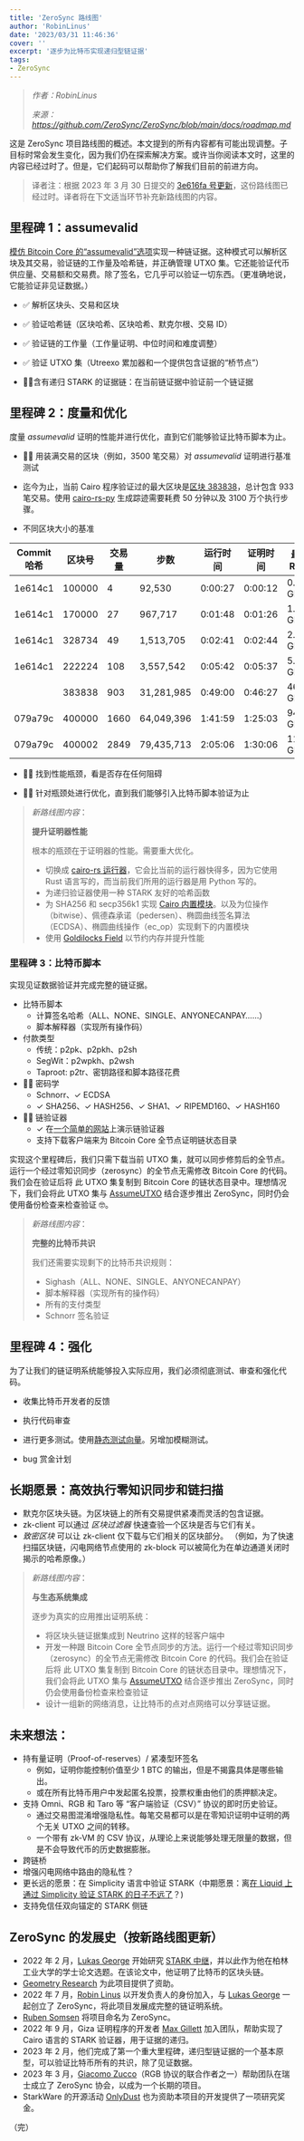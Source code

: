 ```yaml
---
title: 'ZeroSync 路线图'
author: 'RobinLinus'
date: '2023/03/31 11:46:36'
cover: ''
excerpt: '逐步为比特币实现递归型链证据'
tags:
- ZeroSync
---
```



> *作者：RobinLinus*
> 
> *来源：<https://github.com/ZeroSync/ZeroSync/blob/main/docs/roadmap.md>*



这是 ZeroSync 项目路线图的概述。本文提到的所有内容都有可能出现调整。子目标时常会发生变化，因为我们仍在探索解决方案。或许当你阅读本文时，这里的内容已经过时了。但是，它们起码可以帮助你了解我们目前的前进方向。

> 译者注：根据 2023 年 3 月 30 日提交的 [3e616fa 号更新](https://github.com/ZeroSync/ZeroSync/commit/3e616fa806bd5cdbcc1b6d2cb3018bf6a63f5035)，这份路线图已经过时。译者将在下文适当环节补充新路线图的内容。

## 里程碑 1：assumevalid

[模仿 Bitcoin Core 的“assumevalid”选项](https://bitcoincore.org/en/2017/03/08/release-0.14.0/#assumed-valid-blocks)实现一种链证据。这种模式可以解析区块及其交易，验证链的工作量及哈希链，并正确管理 UTXO 集。它还能验证代币供应量、交易额和交易费。除了签名，它几乎可以验证一切东西。（更准确地说，它能验证非见证数据。）

- ✅ 解析区块头、交易和区块

- ✅ 验证哈希链（区块哈希、区块哈希、默克尔根、交易 ID）

- ✅ 验证链的工作量（工作量证明、中位时间和难度调整）

- ✅ 验证 UTXO 集（Utreexo 累加器和一个提供包含证据的“桥节点”）

- 👷‍♂️含有递归 STARK 的证据链：在当前链证据中验证前一个链证据

## 里程碑 2：度量和优化

度量 *assumevalid* 证明的性能并进行优化，直到它们能够验证比特币脚本为止。

- 👷‍♂️ 用装满交易的区块（例如，3500 笔交易）对 *assumevalid* 证明进行基准测试

- 迄今为止，当前 Cairo 程序验证过的最大区块是[区块 383838](https://blockstream.info/block/00000000000000000e9b42248aa61593ccc4aa0a399b3cb6b50c650f45761c3a)，总计包含 933 笔交易。使用 [cairo-rs-py](https://github.com/lambdaclass/cairo-rs-py) 生成踪迹需要耗费 50 分钟以及 3100 万个执行步骤。

- 不同区块大小的基准

| Commit 哈希 | 区块号 | 交易量 | 步数       | 运行时间 | 证明时间 | 最大 RAM |
| ----------- | ------ | ------ | ---------- | -------- | -------- | -------- |
| 1e614c1     | 100000 | 4      | 92,530     | 0:00:27  | 0:00:12  | 0.69 GB  |
| 1e614c1     | 170000 | 27     | 967,717    | 0:01:48  | 0:01:26  | 1.99 GB  |
| 1e614c1     | 328734 | 49     | 1,513,705  | 0:02:41  | 0:02:44  | 2.85 GB  |
| 1e614c1     | 222224 | 108    | 3,557,542  | 0:05:42  | 0:05:37  | 5.82 GB  |
|             | 383838 | 903    | 31,281,985 | 0:49:00  | 0:46:27  | 46.32 GB |
| 079a79c     | 400000 | 1660   | 64,049,396 | 1:41:59  | 1:25:03  | 94.04 GB |
| 079a79c     | 400002 | 2849   | 79,435,713 | 2:05:06  | 1:30:06  | 118.5 GB |

- 👷‍♂️ 找到性能瓶颈，看是否存在任何阻碍

- 👷‍♂️ 针对瓶颈处进行优化，直到我们能够引入比特币脚本验证为止

> *新路线图内容*：
>
> **提升证明器性能**
>
> 根本的瓶颈在于证明器的性能。需要重大优化。
>
> - 切换成 [cairo-rs 运行器](https://github.com/lambdaclass/cairo-rs)，它会比当前的运行器快得多，因为它使用 Rust 语言写的，而当前我们所用的运行器是用 Python 写的。
> - 为递归验证器使用一种 STARK 友好的哈希函数
> - 为 SHA256 和 secp356k1 实现 [Cairo 内置模块](https://www.cairo-lang.org/docs/how_cairo_works/builtins.html)。以及为位操作（bitwise）、佩德森承诺（pedersen）、椭圆曲线签名算法（ECDSA）、椭圆曲线操作（ec_op）实现剩下的内置模块
> - 使用 [Goldilocks Field](https://github.com/ingonyama-zk/papers/blob/main/goldilocks_ntt_trick.pdf) 以节约内存并提升性能

### 里程碑 3：比特币脚本

实现见证数据验证并完成完整的链证据。

- 比特币脚本
  - 计算签名哈希（ALL、NONE、SINGLE、ANYONECANPAY……）
  - 脚本解释器（实现所有操作码）
- 付款类型
  - 传统：p2pk、p2pkh、p2sh
  - SegWit：p2wpkh、p2wsh
  - Taproot: p2tr、密钥路径和脚本路径花费
- 👷‍♂️ 密码学
  - Schnorr、✓ ECDSA
  - ✓ SHA256、✓ HASH256、✓ SHA1、✓ RIPEMD160、✓ HASH160
- 👷‍♂️ 链验证器
  - ✓ 在[一个简单的网站](https://zerosync.org/)上演示链验证器
  - 支持下载客户端来为 Bitcoin Core 全节点证明链状态目录

实现这个里程碑后，我们只需下载当前 UTXO 集，就可以同步修剪后的全节点。运行一个经过零知识同步（zerosync）的全节点无需修改 Bitcoin Core 的代码。我们会在验证后将 此 UTXO 集复制到 Bitcoin Core 的链状态目录中。理想情况下，我们会将此 UTXO 集与 [AssumeUTXO](https://bitcoinops.org/en/topics/assumeutxo/) 结合逐步推出 ZeroSync，同时仍会使用备份检查来检查验证 🤓。

> *新路线图内容*：
>
> **完整的比特币共识**
>
> 我们还需要实现剩下的比特币共识规则：
>
> - Sighash（ALL、NONE、SINGLE、ANYONECANPAY）
> - 脚本解释器（实现所有的操作码）
> - 所有的支付类型
> - Schnorr 签名验证

## 里程碑 4：强化

为了让我们的链证明系统能够投入实际应用，我们必须彻底测试、审查和强化代码。

- 收集比特币开发者的反馈

- 执行代码审查

- 进行更多测试。使用[静态测试向量](https://raw.githubusercontent.com/bitcoin-core/qa-assets/main/unit_test_data/script_assets_test.json)。另增加模糊测试。

- bug 赏金计划

## 长期愿景：高效执行零知识同步和链扫描

- 默克尔区块头链。为区块链上的所有交易提供紧凑而灵活的包含证据。
- zk-client 可以通过 *区块过滤器* 快速查验一个区块是否与它们有关。
- *致密区块* 可以让 zk-client 仅下载与它们相关的区块部分。 （例如，为了快速扫描区块链，闪电网络节点使用的 zk-block 可以被简化为在单边通道关闭时揭示的哈希原像。）

> *新路线图内容*：
>
> **与生态系统集成**
>
> 逐步为真实的应用推出证明系统：
>
> - 将区块头链证据集成到 Neutrino 这样的轻客户端中
> - 开发一种跟 Bitcoin Core 全节点同步的方法。运行一个经过零知识同步（zerosync）的全节点无需修改 Bitcoin Core 的代码。我们会在验证后将 此 UTXO 集复制到 Bitcoin Core 的链状态目录中。理想情况下，我们会将此 UTXO 集与 [AssumeUTXO](https://bitcoinops.org/en/topics/assumeutxo/) 结合逐步推出 ZeroSync，同时仍会使用备份检查来检查验证
> - 设计一组新的网络消息，让比特币的点对点网络可以分享链证据。

## 未来想法：

- 持有量证明（Proof-of-reserves）/ 紧凑型环签名
  - 例如，证明你能控制价值至少 1 BTC 的输出，但是不揭露具体是哪些输出。
  - 或在所有比特币用户中发起匿名投票，投票权重由他们的质押额决定。
- 支持 Omni、RGB 和 Taro 等 “客户端验证（CSV）” 协议的即时历史验证。
  - 通过交易图混淆增强隐私性。每笔交易都可以是在零知识证明中证明的两个无关 UTXO 之间的转移。
  - 一个带有 zk-VM 的 CSV 协议，从理论上来说能够处理无限量的数据，但是不会导致代币的历史数据膨胀。
- 跨链桥
- 增强闪电网络中路由的隐私性？
- 更长远的愿景：在 Simplicity 语言中验证 STARK（中期愿景：离[在 Liquid 上通过 Simplicity 验证 STARK 的日子不远了](https://www.youtube.com/watch?t=1185&v=i1g9fm6g5Cg)？)
- 支持免信任双向锚定的 STARK 侧链

## ZeroSync 的发展史（按新路线图更新）

- 2022 年 2 月，[Lukas George](https://github.com/lucidLuckylee) 开始研究 [STARK 中继](https://github.com/lucidLuckylee/LightSync)，并以此作为他在柏林工业大学的学士论文选题。在该论文中，他证明了比特币的区块头链。
- [Geometry Research](https://geometryresearch.xyz/) 为此项目提供了资助。
- 2022 年 7 月，[Robin Linus](https://robinlinus.com/) 以开发负责人的身份加入，与 [Lukas George](https://github.com/lucidLuckylee) 一起创立了 ZeroSync，将此项目发展成完整的链证明系统。
- [Ruben Somsen](https://medium.com/@RubenSomsen/snarks-and-the-future-of-blockchains-55b82012452b) 将项目命名为 ZeroSync。
- 2022 年 9 月，Giza 证明程序的开发者 [Max Gillett](https://github.com/maxgillett) 加入团队，帮助实现了 Cairo 语言的 STARK 验证器，用于证据的递归。
- 2023 年 2 月，他们完成了第一个重大里程碑，递归型链证据的一个基本原型，可以验证比特币所有的共识，除了见证数据。
- 2023 年 3 月，[Giacomo Zucco](https://twitter.com/giacomozucco)（RGB 协议的联合作者之一）帮助团队在瑞士成立了 ZeroSync 协会，以成为一个长期的项目。
- StarkWare 的开源活动 [OnlyDust](https://app.onlydust.xyz/projects/92f022a9-dbd8-446f-a2a5-b161ccb4541c) 也为资助本项目的开发提供了一项研究奖金。

（完）